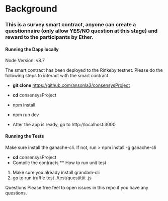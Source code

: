 # Background
### This is a survey smart contract, anyone can create a questionnaire (only allow YES/NO question at this stage) and reward to the participants by Ether. 


#### Running the Dapp locally

Node Version: v8.7

The smart contract has been deployed to the Rinkeby testnet. Please do the following steps to interact with the smart contract.

* **git clone** https://github.com/ansonla3/consensysProject

* **cd** consensysProject

* npm install

* npm run dev

* After the app is ready, go to http://localhost:3000


#### Running the Tests

Make sure install the ganache-cli. If not, run > npm install -g ganache-cli

* **cd** consensysProject
* Compile the contracts **
How to run unit test
1. Make sure you already install grandam-cli
2. go to   run truffle test ./test/questittit .js


Questions
Please free feel to open issues in this repo if you have any questions.
